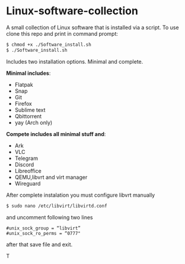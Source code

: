 # Linux-software-collection
A small collection of Linux software that is installed via a script.
To use clone this repo and print in command prompt:
```bash
$ chmod +x ./Software_install.sh
$ ./Software_install.sh
```
Includes two installation options. Minimal and complete.

**Minimal includes**:
- Flatpak
- Snap
- Git
- Firefox
- Sublime text
- Qbittorrent
- yay (Arch only)

**Compete includes all minimal stuff and**:
- Ark
- VLC
- Telegram
- Discord 
- Libreoffice
- QEMU,libvrt and virt manager
- Wireguard

After complete instalation you must configure libvrt manually
```bash 
$ sudo nano /etc/libvirt/libvirtd.conf
```
and uncomment following two lines 
```
#unix_sock_group = “libvirt”
#unix_sock_ro_perms = “0777"
```
after that save file and exit.

T

